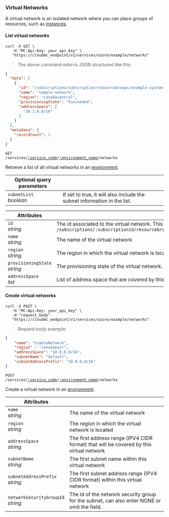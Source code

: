### Virtual Networks

A virtual network is an isolated network where you can place groups of resources, such as [instances](#azure-instances).

<!-------------------- LIST VIRTUAL NETWORKS -------------------->

#### List virtual networks

```shell
curl -X GET \
   -H "MC-Api-Key: your_api_key" \
   "https://cloudmc_endpoint/v1/services/azure/example/networks"
```
> The above command returns JSON structured like this:

```json
{
  "data": [
    {
      "id": "/subscriptions/subscription/resourceGroups/example-system-azure-example/providers/Microsoft.Network/virtualNetworks/sample-network",
      "name": "sample-network",
      "region": "canadacentral",
      "provisioningState": "Succeeded",
      "addressSpace": [
        "10.2.0.0/16"
      ]
    }
  ],
  "metadata": {
    "recordCount": 1
  }
}
```

<code>GET /services/<a href="#administration-service-connections">:service_code</a>/<a href="#administration-environments">:environment_name</a>/networks</code>

Retrieve a list of all virtual networks in an [environment](#administration-environments).

Optional query parameters | &nbsp;
---------- | -----
`subnetList`<br/>*boolean* | If set to true, it will also include the subnet information in the list. 


Attributes | &nbsp;
---------- | -----
`id`<br/>*string* | The id associated to the virtual network. This is a canonized id from azure which is the form of `/subscriptions/:subscriptionid/resourceGroups/:resourcegroup/providers/Microsoft.Network/virtualNetworks/:networkName`
`name`<br/>*string* | The name of the virtual network
`region`<br/>*string* | The region in which the virtual network is located
`provisioningState`<br/>*string* | The provisioning state of the virtual network. Possible values are : Succeeded, Updating, Deleting and Failed
`addressSpace`<br/>*list* | List of address space that are covered by this virtual network


<!-------------------- CREATE VIRTUAL NETWORKS -------------------->

#### Create virtual networks

```shell
curl -X POST \
   -H "MC-Api-Key: your_api_key" \
   -d "request_body"
   "https://cloudmc_endpoint/v1/services/azure/example/networks"
```
> Request body example:

```json
{
	"name": "simpleNetwork",
	"region" : "canadaeast",
	"addressSpace": "10.0.0.0/16",
	"subnetName": "default",
	"subnetAddressPrefix": "10.0.0.0/16"
}
```

<code>POST /services/<a href="#administration-service-connections">:service_code</a>/<a href="#administration-environments">:environment_name</a>/networks</code>

Create a virtual network in an [environment](#administration-environments).

Attributes | &nbsp;
---------- | -----
`name`<br/>*string* | The name of the virtual network
`region`<br/>*string* | The region in which the virtual network is located
`addressSpace`<br/>*string* | The first address range (IPV4 CIDR format) that will be covered by this virtual network
`subnetName`<br/>*string* | The first subnet name within this virtual network
`subnetAddressPrefix`<br/>*string* | The first subnet address range (IPV4 CIDR format) within this virtual network
`networkSecurityGroupId`<br>*string* | The id of the network security group for the subnet, can also enter NONE or omit the field.